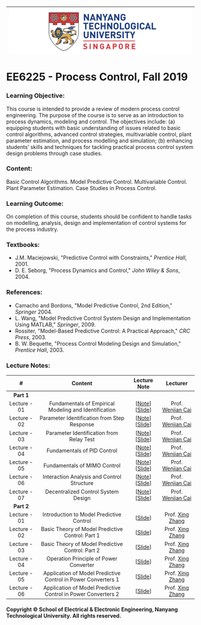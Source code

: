 |![image](https://github.com/NTU-CCA/EE6225/blob/master/logo.png)|
|---|
# EE6225 - Process Control, Fall 2019

### Learning Objective:

This course is intended to provide a review of modern process control engineering. The purpose of the course is to serve as an introduction to process dynamics, modeling and control. The objectives include: (a) equipping students with basic understanding of issues related to basic control algorithms, advanced control strategies, multivariable control, plant parameter estimation, and process modelling and simulation; (b) enhancing students’ skills and techniques
for tackling practical process control system design problems through case studies.

### Content:

Basic Control Algorithms. Model Predictive Control. Multivariable Control. Plant Parameter Estimation. Case Studies in Process Control.

### Learning Outcome:

On completion of this course, students should be confident to handle tasks on modelling, analysis, design and implementation of control systems for the process industry.

### Textbooks:

- J.M. Maciejowski, "Predictive Control with Constraints," <i>Prentice Hall</i>, 2001.
- D. E. Seborg, "Process Dynamics and Control," <i>John Wiley & Sons</i>, 2004.

### References:

- Camacho and Bordons, "Model Predictive Control, 2nd Edition," <i>Springer</i> 2004.
- L. Wang, "Model Predictive Control System Design and Implementation Using MATLAB," <i>Springer</i>, 2009.
- Rossiter, "Model-Based Predictive Control: A Practical Approach," <i>CRC Press</i>, 2003.
- B. W. Bequette, "Process Control Modeling Design and Simulation," <i>Prentice Hall</i>, 2003.

### Lecture Notes:

|#|Content|Lecture Note|Lecturer|
|:---:|:---:|:---:|:---:|
|**Part 1**|
|Lecture - 01|Fundamentals of Empirical Modeling and Identification|[[Note](https://github.com/NTU-CCA/EE6225/blob/master/Lecture%20Notes/Chapter%201%20idntfundm.pdf)] [[Slide](https://github.com/NTU-CCA/EE6225/blob/master/Slides/Chapter%201%20identifunda.ppt)]|Prof. [Wenjian Cai](http://research.ntu.edu.sg/expertise/academicprofile/Pages/StaffProfile.aspx?ST_EMAILID=EWJCAI)
|Lecture - 02|Parameter Identification from Step Response|[[Note](https://github.com/NTU-CCA/EE6225/blob/master/Lecture%20Notes/Chapter%202%20identfstep.pdf)] [[Slide](https://github.com/NTU-CCA/EE6225/blob/master/Slides/Chapter%202%20identistep.ppt)]|Prof. [Wenjian Cai](http://research.ntu.edu.sg/expertise/academicprofile/Pages/StaffProfile.aspx?ST_EMAILID=EWJCAI)
|Lecture - 03|Parameter Identification from Relay Test|[[Note](https://github.com/NTU-CCA/EE6225/blob/master/Lecture%20Notes/Chapter%203%20identifrelay.pdf)] [[Slide](https://github.com/NTU-CCA/EE6225/blob/master/Slides/Chapter%203%20identirelay.ppt)]|Prof. [Wenjian Cai](http://research.ntu.edu.sg/expertise/academicprofile/Pages/StaffProfile.aspx?ST_EMAILID=EWJCAI)
|Lecture - 04|Fundamentals of PID Control|[[Note](https://github.com/NTU-CCA/EE6225/blob/master/Lecture%20Notes/Chapter%204%20Fundamentals%20of%20PID%20Control%20.pdf)] [[Slide](https://github.com/NTU-CCA/EE6225/blob/master/Slides/Chapter%204%20Fundamental%20of%20PID%20Control.ppt)]|Prof. [Wenjian Cai](http://research.ntu.edu.sg/expertise/academicprofile/Pages/StaffProfile.aspx?ST_EMAILID=EWJCAI)
|Lecture - 05|Fundamentals of MIMO Control|[[Note](https://github.com/NTU-CCA/EE6225/blob/master/Lecture%20Notes/Chapter%205%20Fundamentals%20of%20MIMO%20Control.pdf)] [[Slide](https://github.com/NTU-CCA/EE6225/blob/master/Slides/Chapter%205%20Fundamentals%20of%20MIMO%20Control.ppt)]|Prof. [Wenjian Cai](http://research.ntu.edu.sg/expertise/academicprofile/Pages/StaffProfile.aspx?ST_EMAILID=EWJCAI)
|Lecture - 06|Interaction Analysis and Control Structure|[[Note](https://github.com/NTU-CCA/EE6225/blob/master/Lecture%20Notes/Chapter%206%20Interaction%20Analysis%20and%20Loop%20Pairing.pdf)] [[Slide](https://github.com/NTU-CCA/EE6225/blob/master/Slides/Chapter%206%20Interaction%20Analysis%20and%20Loop%20Pairing.ppt)]|Prof. [Wenjian Cai](http://research.ntu.edu.sg/expertise/academicprofile/Pages/StaffProfile.aspx?ST_EMAILID=EWJCAI)
|Lecture - 07|Decentralized Control System Design|[[Note](https://github.com/NTU-CCA/EE6225/blob/master/Lecture%20Notes/Chapter%207%20Decentralized%20Control.pdf)] [[Slide](https://github.com/NTU-CCA/EE6225/blob/master/Slides/Chapter%207%20Decentralized%20Control.ppt)]|Prof. [Wenjian Cai](http://research.ntu.edu.sg/expertise/academicprofile/Pages/StaffProfile.aspx?ST_EMAILID=EWJCAI)
|**Part 2**|
|Lecture - 01|Introduction to Model Predictive Control|[[Slide](https://github.com/NTU-CCA/EE6225/blob/master/Lecture%20Notes/EE6225_PartII_C1_10_10_2019.pdf)]|Prof. [Xing Zhang](https://xinzhangee.wixsite.com/mysite)
|Lecture - 02|Basic Theory of Model Predictive Control: Part 1|[[Slide](https://github.com/NTU-CCA/EE6225/blob/master/Lecture%20Notes/EE6225_PartII_C2_17_10_2019.pdf)]|Prof. [Xing Zhang](https://xinzhangee.wixsite.com/mysite)
|Lecture - 03|Basic Theory of Model Predictive Control: Part 2|[[Slide](https://github.com/NTU-CCA/EE6225/blob/master/Lecture%20Notes/EE6225_PartII_C3_24_10_2019.pdf)]|Prof. [Xing Zhang](https://xinzhangee.wixsite.com/mysite)
|Lecture - 04|Operation Principle of Power Converter|[[Slide](https://github.com/NTU-CCA/EE6225/blob/master/Lecture%20Notes/EE6225_PartII_C4_31_10_2019.pdf)]|Prof. [Xing Zhang](https://xinzhangee.wixsite.com/mysite)
|Lecture - 05|Application of Model Predictive Control in Power Converters 1|[[Slide](https://github.com/NTU-CCA/EE6225/blob/master/Lecture%20Notes/EE6225_PartII_C5_07_11_2019.pdf)]|Prof. [Xing Zhang](https://xinzhangee.wixsite.com/mysite)
|Lecture - 06|Application of Model Predictive Control in Power Converters 2|[[Slide](https://github.com/NTU-CCA/EE6225/blob/master/Lecture%20Notes/EE6225_PartII_C6_15_11_2019.pdf)]|Prof. [Xing Zhang](https://xinzhangee.wixsite.com/mysite)

#### Copyright © School of Electrical & Electronic Engineering, Nanyang Technological University. All rights reserved.
